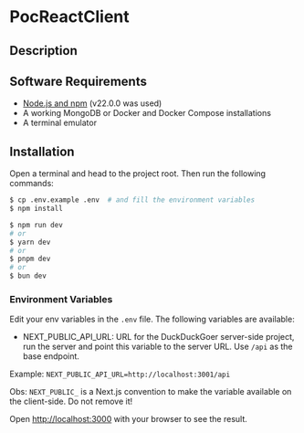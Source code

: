 # PocReactClient

## Description

## Software Requirements
- [Node.js and npm](https://docs.npmjs.com/downloading-and-installing-node-js-and-npm) (v22.0.0 was used)
- A working MongoDB or Docker and Docker Compose installations
- A terminal emulator

## Installation

Open a terminal and head to the project root. Then run the following commands:

```bash
$ cp .env.example .env  # and fill the environment variables
$ npm install

$ npm run dev
# or
$ yarn dev
# or
$ pnpm dev
# or
$ bun dev
```

### Environment Variables
Edit your env variables in the `.env` file. The following variables are available:

- NEXT_PUBLIC_API_URL: URL for the DuckDuckGoer server-side project, run the server and point this variable to the server URL.
Use `/api` as the base endpoint.

Example: `NEXT_PUBLIC_API_URL=http://localhost:3001/api`

Obs: `NEXT_PUBLIC_` is a Next.js convention to make the variable available on the client-side. Do not remove it!

Open [http://localhost:3000](http://localhost:3000) with your browser to see the result.
